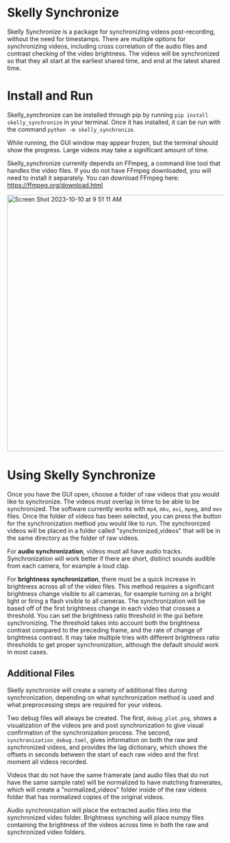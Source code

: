 # Skelly Synchronize

Skelly Synchronize is a package for synchronizing videos post-recording, without the need for timestamps. There are multiple options for synchronizing videos, including cross correlation of the audio files and contrast checking of the video brightness. The videos will be synchronized so that they all start at the earliest shared time, and end at the latest shared time. 

# Install and Run

Skelly_synchronize can be installed through pip by running `pip install skelly_synchronize` in your terminal. Once it has installed, it can be run with the command `python -m skelly_synchronize`. 

While running, the GUI window may appear frozen, but the terminal should show the progress. Large videos may take a significant amount of time. 

Skelly_synchronize currently depends on FFmpeg, a command line tool that handles the video files. If you do not have FFmpeg downloaded, you will need to install it separately. You can download FFmpeg here: https://ffmpeg.org/download.html

<img width="598" alt="Screen Shot 2023-10-10 at 9 51 11 AM" src="https://github.com/freemocap/skelly_synchronize/assets/24758117/2c34a076-90d9-4d8f-bd3a-5b4649586d8c">


# Using Skelly Synchronize

Once you have the GUI open, choose a folder of raw videos that you would like to synchronize. The videos must overlap in time to be able to be synchronized. The software currently works with `mp4`, `mkv`, `avi`, `mpeg`, and `mov` files. Once the folder of videos has been selected, you can press the button for the synchronization method you would like to run. The synchronized videos will be placed in a folder called "synchronized_videos" that will be in the same directory as the folder of raw videos.

For **audio synchronization**, videos must all have audio tracks. Synchronization will work better if there are short, distinct sounds audible from each camera, for example a loud clap.

For **brightness synchronization**, there must be a quick increase in brightness across all of the video files. This method requires a significant brightness change visible to all cameras, for example turning on a bright light or firing a flash visible to all cameras. The synchronization will be based off of the first brightness change in each video that crosses a threshold. You can set the brightness ratio threshold in the gui before synchronizing. The threshold takes into account both the brightness contrast compared to the preceding frame, and the rate of change of brightness contrast. It may take multiple tries with different brightness ratio thresholds to get proper synchronization, although the default should work in most cases.

## Additional Files

Skelly synchronize will create a variety of additional files during synchronization, depending on what synchronization method is used and what preprocessing steps are required for your videos.

Two debug files will always be created. The first, `debug_plot.png`, shows a visualization of the videos pre and post synchronization to give visual confirmation of the synchronization process. The second, `synchronization_debug.toml`, gives information on both the raw and synchronized videos, and provides the lag dictionary, which shows the offsets in seconds between the start of each raw video and the first moment all videos recorded.

Videos that do not have the same framerate (and audio files that do not have the same sample rate) will be normalized to have matching framerates, which will create a "normalized_videos" folder inside of the raw videos folder that has normalized copies of the original videos. 

Audio synchronization will place the extracted audio files into the synchronized video folder. Brightness synching will place numpy files containing the brightness of the videos across time in both the raw and synchronized video folders.
